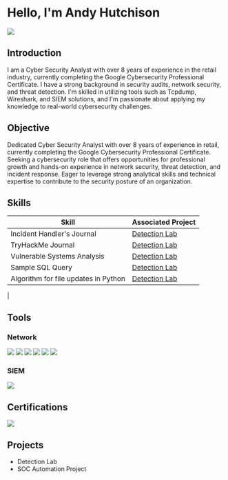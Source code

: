 # Hello, I'm Andy Hutchison
<a href="https://www.linkedin.com/in/hutchisonandy86/"><img src="https://img.shields.io/badge/-LinkedIn-0072b1?&style=for-the-badge&logo=linkedin&logoColor=white" /></a>

## Introduction

I am a Cyber Security Analyst with over 8 years of experience in the retail industry, currently completing the Google Cybersecurity Professional Certificate. I have a strong background in security audits, network security, and threat detection. I'm skilled in utilizing tools such as Tcpdump, Wireshark, and SIEM solutions, and I'm passionate about applying my knowledge to real-world cybersecurity challenges.

## Objective

Dedicated Cyber Security Analyst with over 8 years of experience in retail, currently completing the Google Cybersecurity Professional Certificate. Seeking a cybersecurity role that offers opportunities for professional growth and hands-on experience in network security, threat detection, and incident response. Eager to leverage strong analytical skills and technical expertise to contribute to the security posture of an organization.



## Skills

| Skill                                         | Associated Project         |
|-----------------------------------------------|----------------------------|
| Incident Handler's Journal                    | <a href="https://docs.google.com/document/d/1g_tAj0LWuVoewA9pRIJCRI_D373MKPZ98nBUOOqUzz4/edit?tab=t.0">Detection Lab</a>|
| TryHackMe Journal                             | <a href="https://docs.google.com/document/d/1vCezW2hIlPom0JyBFkf2Jkd0IeH0BIj8InzvI-nvsok/edit?tab=t.0">Detection Lab</a>|
| Vulnerable Systems Analysis                   | <a href="https://docs.google.com/document/d/10hhVnHdzJ5b7VxcVdAhOT3lscFmLdMEVMc53uQ9ljhE/edit?tab=t.0#heading=h.5x0d5h95i329">Detection Lab</a>|
| Sample SQL Query                              | <a href="https://docs.google.com/document/d/16Wy8WBjuaXKlwFxteDbmZatkDZezQfqzxn5n_EzTkPw/edit?resourcekey=0-S3OBlbDzmbGBJ78GyiQc3g&tab=t.0#heading=h.adnh333husy">Detection Lab</a>|
| Algorithm for file updates in Python          | <a href="https://docs.google.com/document/d/11ES_iZRGT7IQosBX4XoB5T1OpHUFIJwgzAlyunE-uC0/edit?tab=t.0">Detection Lab</a>|
| 

## Tools

### Network
<div>
    <img src="https://img.shields.io/badge/-Wireshark-1679A7?&style=for-the-badge&logo=Wireshark&logoColor=white" />
    <img src="https://img.shields.io/badge/-Suricata-EF3B2D?&style=for-the-badge&logo=Suricata&logoColor=white" />
    <img src="https://img.shields.io/badge/-Linux-FCC624?&style=for-the-badge&logo=Linux&logoColor=black" />
    <img src="https://img.shields.io/badge/-SQL-4479A1?&style=for-the-badge&logo=MySQL&logoColor=white" />
    <img src="https://img.shields.io/badge/-Python-3776AB?&style=for-the-badge&logo=Python&logoColor=white" />
    <img src="https://img.shields.io/badge/-Tcpdump-000000?&style=for-the-badge&logo=Tcpdump&logoColor=white" />
</div>

### SIEM
<div>
    <img src="https://img.shields.io/badge/-Splunk-000000?&style=for-the-badge&logo=Splunk&logoColor=white" />
</div>

## Certifications
<div>
<img src="https://img.shields.io/badge/-Google_Cybersecurity_Professional_Certificate-4285F4?&style=for-the-badge&logo=Google&logoColor=white" />
</div>

## Projects
- Detection Lab
- SOC Automation Project
